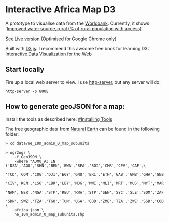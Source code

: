 Interactive Africa Map D3
======================
A prototype to visualise data from the [Worldbank](http://www.worldbank.org/). Currently, it shows '[Improved water source, rural (% of rural population with access)](http://data.worldbank.org/indicator/SH.H2O.SAFE.RU.ZS)'.

See [Live version](http://weidenfreak.github.io/InteractiveAfricaMapD3/) (Optimised for Google Chrome only)

Built with [D3.js](http://d3js.org/). I recommend this awsome free book for learning D3: [Interactive Data Visualization for the Web](http://chimera.labs.oreilly.com/books/1230000000345/index.html)

Start locally
------------
Fire up a local web server to view. I use [http-server](https://github.com/nodeapps/http-server), but any server will do:
```
http-server -p 8008
```

How to generate geoJSON for a map:
----------------------------------
Install the tools as described here: [#Installing Tools](http://bost.ocks.org/mike/map/)

The free geographic data from [Natural Earth](http://www.naturalearthdata.com/)
can be found in the following folder:

```
> cd data/ne_10m_admin_0_map_subunits

> ogr2ogr \
    -f GeoJSON \
    -where "ADM0_A3 IN ('DZA','AGO','SHN','BEN','BWA','BFA','BDI','CMR','CPV','CAF',\
    'TCD','COM','COG','DJI','EGY','GNQ','ERI','ETH','GAB','GMB','GHA','GNB','GIN',\
    'CIV','KEN','LSO','LBR','LBY','MDG','MWI','MLI','MRT','MUS','MYT','MAR','MOZ',\
    'NAM','NER','NGA','STP','REU','RWA','STP','SEN','SYC','SLE','SOM','ZAF','SHN',\
    'SDN','SWZ','TZA','TGO','TUN','UGA','COD','ZMB','TZA','ZWE','SSD','COD')" \
    africa.json \
    ne_10m_admin_0_map_subunits.shp
```
